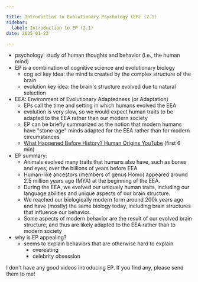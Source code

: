 ```yaml
---

title: Introduction to Evolutionary Psychology (EP) (2.1)
sidebar:
  label: Introduction to EP (2.1)
date: 2025-01-23

---
```


- psychology: study of human thoughts and behavior (i.e., the human mind)
- EP is a combination of cognitive science and evolutionary biology
	- cog sci key idea: the mind is created by the complex structure of the brain
	- evolution key idea: the brain's structure evolved due to natural selection
- EEA: Environment of Evolutionary Adaptedness (or Adaptation)
	- EPs call the time and setting in which humans evolved the EEA
	- evolution is very slow, so we would expect human traits to be adapted to the EEA rather than our modern society
	- EP can be briefly summarized as the notion that modern humans have "stone-age" minds adapted for the EEA rather than for modern circumstances
	- [What Happened Before History? Human Origins YouTube](https://www.youtube.com/watch?v=dGiQaabX3_o) (first 6 min)
- EP summary:
	- Animals evolved many traits that humans also have, such as bones and eyes, over the billions of years before EEA
	- Human-like ancestors (members of genus Homo) appeared around 2.5 million years ago (MYA) at the beginning of the EEA.
	- During the EEA, we evolved our uniquely human traits, including our language abilities and unique aspects of our brain structure.
	- We reached our biologically modern form around 200k years ago and have (mostly) the same biology today, including brain structures that influence our behavior.
	- Some aspects of modern behavior are the result of our evolved brain structure, and thus are likely adapted to the EEA rather than to modern society
- why is EP appealing?
	- seems to explain behaviors that are otherwise hard to explain
		- overeating
		- celebrity obsession

I don't have any good videos introducing EP. If you find any, please send them to me!
